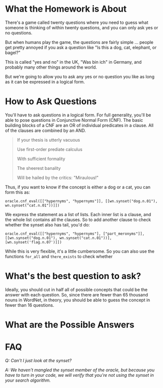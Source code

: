 

What the Homework is About
=====================

There's a game called twenty questions where you need to guess what
someone is thinking of within twenty questions, and you can only ask
yes or no questions.

But when humans play the game, the questions are fairly simple
... people get pretty annoyed if you ask a question like "Is this a
dog, cat, elephant, or bagel?"

This is called "yes and no" in the UK, "Was bin ich" in Germany, and
probably many other things around the world.

But we're going to allow you to ask any yes or no question you like as
long as it can be expressed in a logical form.

How to Ask Questions
=====================

You'll have to ask questions in a logical form.  For full generality, you'll be able to pose questions in Conjunctive Normal Form (CNF).  The basic building blocks of a CNF are an OR of individual predicates in a clause.  All of the clauses are combined by an AND.

> If your thesis is utterly vacuous
> 
> Use first-order prediate calculus
> 
> With sufficient formality
> 
> The sheerest banality
> 
> Will be hailed by the critics: "Miraulous!"


Thus, if you want to know if the concept is either a dog or a cat, you can form this as:

    oracle.cnf_eval([["hypernyms", "hypernyms"]], [[wn.synset("dog.n.01"), wn.synset("cat.n.01"))]])
    
We express the statement as a list of lists.  Each inner list is a clause, and the whole list contains all the clauses.  So to add another clause to check whether the synset also has tail, you'd do:

    oracle.cnf_eval([["hypernyms", "hypernyms"], ["part_meronyms"]], [[wn.synset("dog.n.01"), wn.synset("cat.n.01"))], [wn.synset('flag.n.07')]])
    
While this is very flexible, it's a little cumbersome.  So you can also use the functions ``for_all`` and ``there_exists`` to check whether 

What's the best question to ask?
================================

Ideally, you should cut in half all of possible concepts that could be the answer with each question.  So, since there are fewer than 65 thousand nouns in WordNet, in theory, you should be able to guess the concept in fewer than 16 questions.

What are the Possible Answers
=====================



FAQ
===

*Q: Can't I just look at the synset?*

_A: We haven't mangled the synset member of the oracle, but because you have to turn in your code, we will verify that you're not using the synset in your search algorithm._


